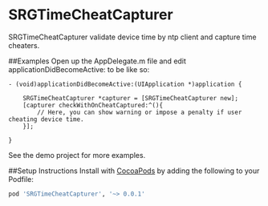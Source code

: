 # SRGTimeCheatCapturer
SRGTimeCheatCapturer validate device time  by ntp client and capture time cheaters.

##Examples
Open up the AppDelegate.m file and edit applicationDidBecomeActive: to be like so:


```objc
- (void)applicationDidBecomeActive:(UIApplication *)application {

    SRGTimeCheatCapturer *capturer = [SRGTimeCheatCapturer new];
    [capturer checkWithOnCheatCaptured:^(){
    	// Here, you can show warning or impose a penalty if user cheating device time. 
    }];
    
}
```
See the demo project for more examples.

##Setup Instructions
Install with [CocoaPods](http://cocoapods.org) by adding the following to your Podfile:

``` ruby
pod 'SRGTimeCheatCapturer', '~> 0.0.1'
```
